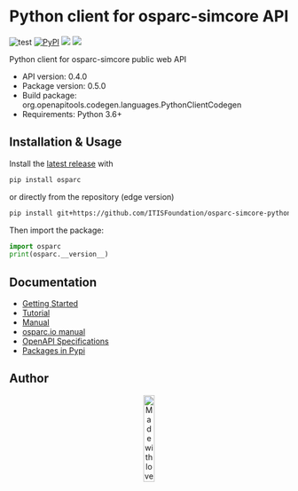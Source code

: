 # Python client for osparc-simcore API

![test](https://github.com/ITISFoundation/osparc-simcore-python-client/workflows/test/badge.svg)
[![PyPI](https://img.shields.io/pypi/v/osparc)](https://pypi.org/project/osparc/)
[![](https://img.shields.io/pypi/status/osparc)](https://pypi.org/project/osparc/)
[![](https://img.shields.io/pypi/l/osparc)](https://pypi.org/project/osparc/)


Python client for osparc-simcore public web API

- API version: 0.4.0
- Package version: 0.5.0
- Build package: org.openapitools.codegen.languages.PythonClientCodegen
- Requirements: Python 3.6+

## Installation & Usage

Install the [latest release](https://github.com/ITISFoundation/osparc-simcore-python-client/releases) with

```sh
pip install osparc
```
or directly from the repository (edge version)
```sh
pip install git+https://github.com/ITISFoundation/osparc-simcore-python-client.git
```

Then import the package:

```python
import osparc
print(osparc.__version__)
```

## Documentation

- [Getting Started](https://itisfoundation.github.io/osparc-simcore-python-client/#/?id=getting-started)
- [Tutorial](https://itisfoundation.github.io/osparc-simcore-python-client/#/md/tutorials/BasicTutorial)
- [Manual](https://itisfoundation.github.io/osparc-simcore-python-client)
- [osparc.io manual](https://docs.osparc.io/#/)
- [OpenAPI Specifications](https://api.osparc.io/dev/doc)
- [Packages in Pypi](https://pypi.org/project/osparc/)


## Author

<p align="center">
<image src="_media/mwl.png" alt="Made with love at www.z43.swiss" width="20%" />
</p>

